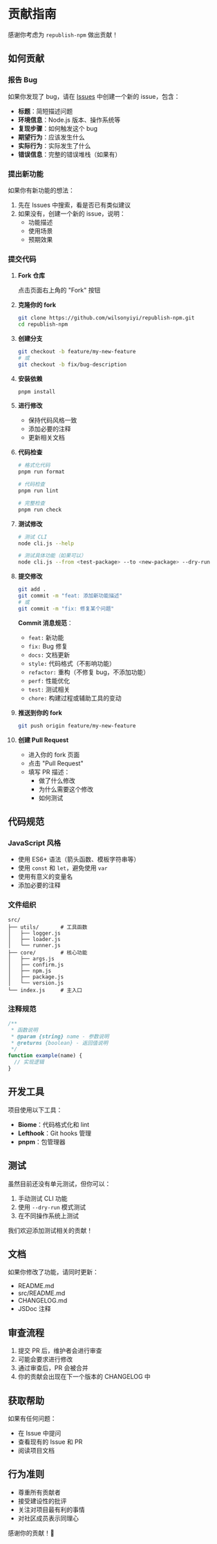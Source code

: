 # 贡献指南

感谢你考虑为 `republish-npm` 做出贡献！

## 如何贡献

### 报告 Bug

如果你发现了 bug，请在 [Issues](https://github.com/wilson_janet/republish-npm/issues) 中创建一个新的 issue，包含：

- **标题**：简短描述问题
- **环境信息**：Node.js 版本、操作系统等
- **复现步骤**：如何触发这个 bug
- **期望行为**：应该发生什么
- **实际行为**：实际发生了什么
- **错误信息**：完整的错误堆栈（如果有）

### 提出新功能

如果你有新功能的想法：

1. 先在 Issues 中搜索，看是否已有类似建议
2. 如果没有，创建一个新的 issue，说明：
   - 功能描述
   - 使用场景
   - 预期效果

### 提交代码

1. **Fork 仓库**

   点击页面右上角的 "Fork" 按钮

2. **克隆你的 fork**

   ```bash
   git clone https://github.com/wilsonyiyi/republish-npm.git
   cd republish-npm
   ```

3. **创建分支**

   ```bash
   git checkout -b feature/my-new-feature
   # 或
   git checkout -b fix/bug-description
   ```

4. **安装依赖**

   ```bash
   pnpm install
   ```

5. **进行修改**

   - 保持代码风格一致
   - 添加必要的注释
   - 更新相关文档

6. **代码检查**

   ```bash
   # 格式化代码
   pnpm run format

   # 代码检查
   pnpm run lint

   # 完整检查
   pnpm run check
   ```

7. **测试修改**

   ```bash
   # 测试 CLI
   node cli.js --help

   # 测试具体功能（如果可以）
   node cli.js --from <test-package> --to <new-package> --dry-run
   ```

8. **提交修改**

   ```bash
   git add .
   git commit -m "feat: 添加新功能描述"
   # 或
   git commit -m "fix: 修复某个问题"
   ```

   **Commit 消息规范**：

   - `feat:` 新功能
   - `fix:` Bug 修复
   - `docs:` 文档更新
   - `style:` 代码格式（不影响功能）
   - `refactor:` 重构（不修复 bug，不添加功能）
   - `perf:` 性能优化
   - `test:` 测试相关
   - `chore:` 构建过程或辅助工具的变动

9. **推送到你的 fork**

   ```bash
   git push origin feature/my-new-feature
   ```

10. **创建 Pull Request**

    - 进入你的 fork 页面
    - 点击 "Pull Request"
    - 填写 PR 描述：
      - 做了什么修改
      - 为什么需要这个修改
      - 如何测试

## 代码规范

### JavaScript 风格

- 使用 ES6+ 语法（箭头函数、模板字符串等）
- 使用 `const` 和 `let`，避免使用 `var`
- 使用有意义的变量名
- 添加必要的注释

### 文件组织

```
src/
├── utils/       # 工具函数
│   ├── logger.js
│   ├── loader.js
│   └── runner.js
├── core/        # 核心功能
│   ├── args.js
│   ├── confirm.js
│   ├── npm.js
│   ├── package.js
│   └── version.js
└── index.js     # 主入口
```

### 注释规范

```javascript
/**
 * 函数说明
 * @param {string} name - 参数说明
 * @returns {boolean} - 返回值说明
 */
function example(name) {
  // 实现逻辑
}
```

## 开发工具

项目使用以下工具：

- **Biome**：代码格式化和 lint
- **Lefthook**：Git hooks 管理
- **pnpm**：包管理器

## 测试

虽然目前还没有单元测试，但你可以：

1. 手动测试 CLI 功能
2. 使用 `--dry-run` 模式测试
3. 在不同操作系统上测试

我们欢迎添加测试相关的贡献！

## 文档

如果你修改了功能，请同时更新：

- README.md
- src/README.md
- CHANGELOG.md
- JSDoc 注释

## 审查流程

1. 提交 PR 后，维护者会进行审查
2. 可能会要求进行修改
3. 通过审查后，PR 会被合并
4. 你的贡献会出现在下一个版本的 CHANGELOG 中

## 获取帮助

如果有任何问题：

- 在 Issue 中提问
- 查看现有的 Issue 和 PR
- 阅读项目文档

## 行为准则

- 尊重所有贡献者
- 接受建设性的批评
- 关注对项目最有利的事情
- 对社区成员表示同理心

感谢你的贡献！🎉
